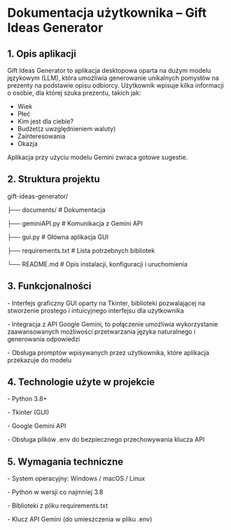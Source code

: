 ﻿# **Dokumentacja użytkownika – Gift Ideas Generator**
## **1. Opis aplikacji**
Gift Ideas Generator to aplikacja desktopowa oparta na dużym modelu językowym (LLM), która umożliwia generowanie unikalnych pomysłów na prezenty na podstawie opisu odbiorcy. Użytkownik wpisuje kilka informacji o osobie, dla której szuka prezentu, takich jak:

- Wiek
- Płeć
- Kim jest dla ciebie?
- Budżet(z uwzględnieniem waluty)
- Zainteresowania 
- Okazja 

Aplikacja przy użyciu modelu Gemini zwraca gotowe sugestie.

## **2. Struktura projektu**
gift-ideas-generator/

├── documents/              # Dokumentacja

├── geminiAPI.py            # Komunikacja z Gemini API

├── gui.py                  # Główna aplikacja GUI 

├── requirements.txt        # Lista potrzebnych bibliotek

└── README.md               # Opis instalacji, konfiguracji i uruchomienia

## **3. Funkcjonalności**
\- Interfejs graficzny GUI oparty na Tkinter, biblioteki pozwalającej na stworzenie prostego i intuicyjnego interfejsu dla użytkownika

\- Integracja z API Google Gemini, to połączenie umożliwia wykorzystanie zaawansowanych możliwości przetwarzania języka naturalnego i generowania odpowiedzi

\- Obsługa promptów wpisywanych przez użytkownika, które aplikacja przekazuje do modelu 
## **4. Technologie użyte w projekcie**
\- Python 3.8+

\- Tkinter (GUI)

\- Google Gemini API

\- Obsługa plików .env do bezpiecznego przechowywania klucza API
## **5. Wymagania techniczne**
\- System operacyjny: Windows / macOS / Linux

\- Python w wersji co najmniej 3.8

\- Biblioteki z pliku requirements.txt

\- Klucz API Gemini (do umieszczenia w pliku .env)


